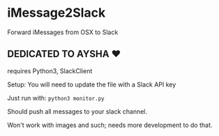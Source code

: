 # iMessage2Slack
Forward iMessages from OSX to Slack

## DEDICATED TO AYSHA :heart:

requires Python3, SlackClient

Setup:
You will need to update the file with a Slack API key

Just run with:
```python3 monitor.py```

Should push all messages to your slack channel.

Won't work with images and such; needs more development to do that.
